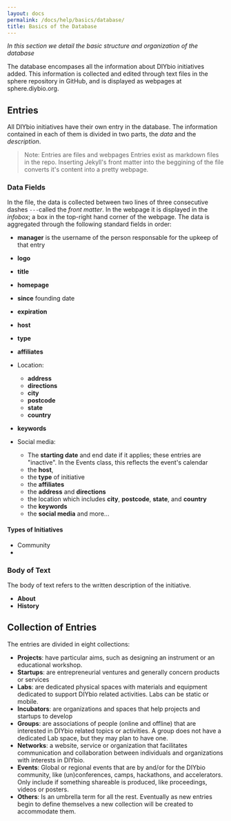 ```yaml
---
layout: docs
permalink: /docs/help/basics/database/
title: Basics of the Database
---
```


_In this section we detail the basic structure and organization of the database_

The database encompases all the information about DIYbio initiatives added. This information is collected and edited through text files in the sphere repository in GitHub, and is displayed as webpages at sphere.diybio.org.

## Entries
All DIYbio initiatives have their own entry in the database. The information contained in each of them is divided in two parts, the _data_ and the _description_.

> Note: Entries are files and webpages
Entries exist as markdown files in the repo. Inserting Jekyll's front matter into the beggining of the file converts it's content into a pretty webpage.

### Data Fields
In the file, the data is collected between two lines of three consecutive dashes `---`called the _front matter_. In the webpage it is displayed in the _infobox_; a box in the top-right hand corner of the webpage. The data is aggregated through the following standard fields in order:

- **manager** is the username of the person responsable for the upkeep of that entry
- **logo**
- **title**
- **homepage**
-  **since** founding date
- **expiration**
- **host**
- **type**
- **affiliates**
- Location:
  - **address**
  - **directions**
  - **city**
  - **postcode**
  - **state**
  - **country**
- **keywords**
- Social media:

  - The  **starting date** and end date if it applies; these entries are "inactive". In the Events class, this reflects the event's calendar
  - the **host**,
  - the **type** of initiative
  - the **affiliates**
  - the  **address** and **directions**
  - the  location which includes **city**, **postcode**, **state**, and **country**
  - the **keywords**
  - the **social media** and more...


#### Types of Initiatives
- Community
-

### Body of Text
The body of text refers to the written description of the initiative.

  - **About**
  - **History**

## Collection of Entries
The entries are divided in eight collections:

- **Projects**: have particular aims, such as designing an instrument or an educational workshop.
- **Startups**: are entrepreneurial ventures and generally concern products or services
- **Labs**: are dedicated physical spaces with materials and equipment dedicated to support DIYbio related activities. Labs can be static or mobile.
- **Incubators**: are organizations and spaces that help projects and startups to develop
- **Groups**: are associations of people (online and offline) that are interested in DIYbio related topics or activities. A group does not have a dedicated Lab space, but they may plan to have one.
- **Networks**: a website, service or organization that facilitates communication and collaboration between individuals and organizations with interests in DIYbio.
- **Events**: Global or regional events that are by and/or for the DIYbio community, like (un)conferences, camps, hackathons, and accelerators. Only include if something shareable is produced, like proceedings, videos or posters.
- **Others**: Is an umbrella term for all the rest. Eventually as new entries begin to define themselves a new collection will be created to accommodate them.
